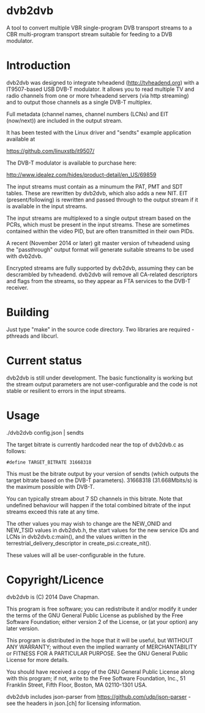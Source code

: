 dvb2dvb
=======

A tool to convert multiple VBR single-program DVB transport streams to
a CBR multi-program transport stream suitable for feeding to a DVB
modulator.


Introduction
============

dvb2dvb was designed to integrate tvheadend (http://tvheadend.org)
with a IT9507-based USB DVB-T modulator.  It allows you to read
multiple TV and radio channels from one or more tvheadend servers (via
http streaming) and to output those channels as a single DVB-T
multiplex.

Full metadata (channel names, channel numbers (LCNs) and EIT
(now/next)) are included in the output stream.

It has been tested with the Linux driver and "sendts" example
application available at

https://github.com/linuxstb/it9507/

The DVB-T modulator is available to purchase here:

http://www.idealez.com/hides/product-detail/en_US/69859

The input streams must contain as a minumum the PAT, PMT and SDT
tables.  These are rewritten by dvb2dvb, which also adds a new NIT.  EIT
(present/following) is rewritten and passed through to the output
stream if it is available in the input streams.

The input streams are multiplexed to a single output stream based on
the PCRs, which must be present in the input streams.  These are
sometimes contained within the video PID, but are often transmitted in
their own PIDs.

A recent (November 2014 or later) git master version of tvheadend
using the "passthrough" output format will generate suitable streams
to be used with dvb2dvb.

Encrypted streams are fully supported by dvb2dvb, assuming they can be
descrambled by tvheadend.  dvb2dvb will remove all CA-related
descriptors and flags from the streams, so they appear as FTA services
to the DVB-T receiver.


Building
========

Just type "make" in the source code directory.  Two libraries are
required - pthreads and libcurl.


Current status
==============

dvb2dvb is still under development.  The basic functionality is
working but the stream output parameters are not user-configurable and
the code is not stable or resilient to errors in the input streams.


Usage
=====

./dvb2dvb config.json | sendts

The target bitrate is currently hardcoded near the top of dvb2dvb.c as
follows:

`#define TARGET_BITRATE 31668318`

This must be the bitrate output by your version of sendts (which
outputs the target bitrate based on the DVB-T parameters).  31668318
(31.668Mbits/s) is the maximum possible with DVB-T.

You can typically stream about 7 SD channels in this bitrate.  Note
that undefined behaviour will happen if the total combined bitrate of
the input streams exceed this rate at any time.

The other values you may wish to change are the NEW_ONID and NEW_TSID
values in dvb2dvb.h, the start values for the new service IDs and LCNs
in dvb2dvb.c:main(), and the values written in the
terrestrial_delivery_descriptor in create_psi.c:create_nit().

These values will all be user-configurable in the future.


Copyright/Licence
=================

dvb2dvb is (C) 2014 Dave Chapman.  

This program is free software; you can redistribute it and/or modify
it under the terms of the GNU General Public License as published by
the Free Software Foundation; either version 2 of the License, or
(at your option) any later version.

This program is distributed in the hope that it will be useful,
but WITHOUT ANY WARRANTY; without even the implied warranty of
MERCHANTABILITY or FITNESS FOR A PARTICULAR PURPOSE.  See the
GNU General Public License for more details.

You should have received a copy of the GNU General Public License along
with this program; if not, write to the Free Software Foundation, Inc.,
51 Franklin Street, Fifth Floor, Boston, MA 02110-1301 USA.


dvb2dvb includes json-parser from https://github.com/udp/json-parser -
see the headers in json.[ch] for licensing information.
